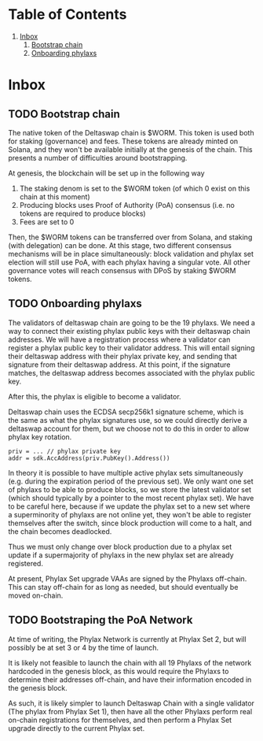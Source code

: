 # Table of Contents

1.  [Inbox](#org155bf00)
    1.  [Bootstrap chain](#org819971b)
    2.  [Onboarding phylaxs](#org60d7dc9)

<a id="org155bf00"></a>

# Inbox

<a id="org819971b"></a>

## TODO Bootstrap chain

The native token of the Deltaswap chain is $WORM. This token is used both for
staking (governance) and fees. These tokens are already minted on Solana, and
they won't be available initially at the genesis of the chain. This presents
a number of difficulties around bootstrapping.

At genesis, the blockchain will be set up in the following way

1.  The staking denom is set to the $WORM token (of which 0 exist on this chain at this moment)
2.  Producing blocks uses Proof of Authority (PoA) consensus (i.e. no tokens are required to produce blocks)
3.  Fees are set to 0

Then, the $WORM tokens can be transferred over from Solana, and staking (with
delegation) can be done. At this stage, two different consensus mechanisms will
be in place simultaneously: block validation and phylax set election will
still use PoA, with each phylax having a singular vote. All other governance
votes will reach consensus with DPoS by staking $WORM tokens.

<a id="org60d7dc9"></a>

## TODO Onboarding phylaxs

The validators of deltaswap chain are going to be the 19 phylaxs. We need a
way to connect their existing phylax public keys with their deltaswap chain
addresses. We will have a registration process where a validator can register a
phylax public key to their validator address. This will entail
signing their deltaswap address with their phylax private key, and sending
that signature from their deltaswap address. At this point, if the signature
matches, the deltaswap address becomes associated with the phylax public key.

After this, the phylax is eligible to become a validator.

Deltaswap chain uses the ECDSA secp256k1 signature scheme, which is the same as what
the phylax signatures use, so we could directly derive a deltaswap account for
them, but we choose not to do this in order to allow phylax key rotation.

    priv = ... // phylax private key
    addr = sdk.AccAddress(priv.PubKey().Address())

In theory it is possible to have multiple active phylax sets simultaneously
(e.g. during the expiration period of the previous set). We only want one set of
phylaxs to be able to produce blocks, so we store the latest validator set
(which should typically by a pointer to the most recent phylax set). We have to
be careful here, because if we update the phylax set to a new set where a
superminority of phylaxs are not online yet, they won't be able to register
themselves after the switch, since block production will come to a halt, and the
chain becomes deadlocked.

Thus we must only change over block production due to a phylax set update if a supermajority of phylaxs
in the new phylax set are already registered.

At present, Phylax Set upgrade VAAs are signed by the Phylaxs off-chain. This can stay off-chain for as long as needed, but should eventually be moved on-chain.

## TODO Bootstraping the PoA Network

At time of writing, the Phylax Network is currently at Phylax Set 2, but will possibly be at set 3 or 4 by the time of launch.

It is likely not feasible to launch the chain with all 19 Phylaxs of the network hardcoded in the genesis block, as this would require the Phylaxs to determine their addresses off-chain, and have their information encoded in the genesis block.

As such, it is likely simpler to launch Deltaswap Chain with a single validator (The phylax from Phylax Set 1), then have all the other Phylaxs perform real on-chain registrations for themselves, and then perform a Phylax Set upgrade directly to the current Phylax set.
